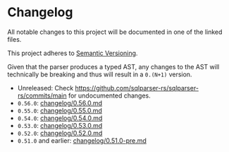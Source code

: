 <!---
  Licensed to the Apache Software Foundation (ASF) under one
  or more contributor license agreements.  See the NOTICE file
  distributed with this work for additional information
  regarding copyright ownership.  The ASF licenses this file
  to you under the Apache License, Version 2.0 (the
  "License"); you may not use this file except in compliance
  with the License.  You may obtain a copy of the License at

    http://www.apache.org/licenses/LICENSE-2.0

  Unless required by applicable law or agreed to in writing,
  software distributed under the License is distributed on an
  "AS IS" BASIS, WITHOUT WARRANTIES OR CONDITIONS OF ANY
  KIND, either express or implied.  See the License for the
  specific language governing permissions and limitations
  under the License.
-->

# Changelog
All notable changes to this project will be documented in one of the linked
files. 

This project adheres to [Semantic Versioning](https://semver.org/spec/v2.0.0.html).

Given that the parser produces a typed AST, any changes to the AST will
technically be breaking and thus will result in a `0.(N+1)` version. 


- Unreleased: Check https://github.com/sqlparser-rs/sqlparser-rs/commits/main for undocumented changes.
- `0.56.0`: [changelog/0.56.0.md](changelog/0.56.0.md)
- `0.55.0`: [changelog/0.55.0.md](changelog/0.55.0.md)
- `0.54.0`: [changelog/0.54.0.md](changelog/0.54.0.md)
- `0.53.0`: [changelog/0.53.0.md](changelog/0.53.0.md)
- `0.52.0`: [changelog/0.52.0.md](changelog/0.52.0.md)
- `0.51.0` and earlier: [changelog/0.51.0-pre.md](changelog/0.51.0-pre.md)
